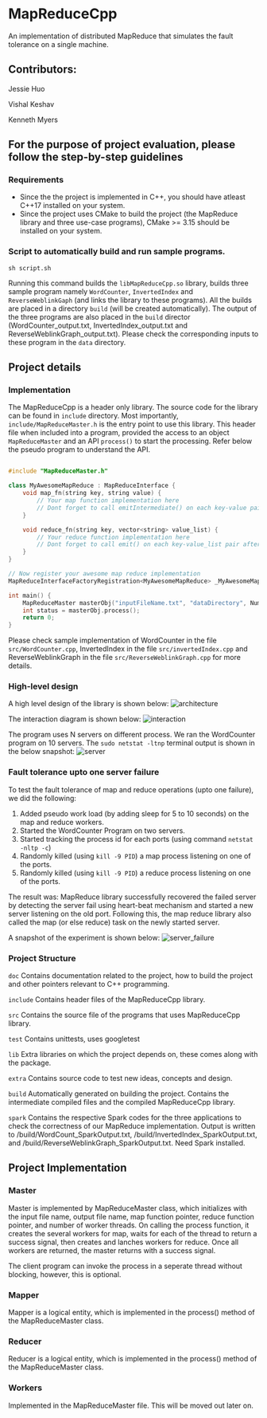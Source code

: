 # MapReduceCpp
An implementation of distributed MapReduce that simulates the fault tolerance on a single machine.

## Contributors:
Jessie Huo

Vishal Keshav

Kenneth Myers

## For the purpose of project evaluation, please follow the step-by-step guidelines
### Requirements
* Since the the project is implemented in C++, you should have atleast C++17 installed on your system.
* Since the project uses CMake to build the project (the MapReduce library and three use-case programs), CMake >= 3.15 should be installed on your system.
### Script to automatically build and run sample programs.
`sh script.sh`

Running this command builds the `libMapReduceCpp.so` library, builds three sample program namely `WordCounter`, `InvertedIndex` and `ReverseWeblinkGaph` (and links the library to these programs). All the builds are placed in a directory `build` (will be created automatically). The output of the three programs are also placed in the `build` director (WordCounter_output.txt, InvertedIndex_output.txt and ReverseWeblinkGraph_output.txt). Please check the corresponding inputs to these program in the `data` directory.

## Project details

### Implementation
The MapReduceCpp is a header only library. The source code for the library can be found in `include` directory. Most importantly, `include/MapReduceMaster.h` is the entry point to use this library. This header file when included into a program, provided the access to an object `MapReduceMaster` and an API `process()` to start the processing. Refer below the pseudo program to understand the API.

```C++

#include "MapReduceMaster.h"

class MyAwesomeMapReduce : MapReduceInterface {
    void map_fn(string key, string value) {
        // Your map function implementation here
        // Dont forget to call emitIntermediate() on each key-value pair after mapping
    }

    void reduce_fn(string key, vector<string> value_list) {
        // Your reduce function implementation here
        // Dont forget to call emit() on each key-value_list pair after reduction
    }
}

// Now register your awesome map reduce implementation
MapReduceInterfaceFactoryRegistration<MyAwesomeMapReduce> _MyAwesomeMapReduce("MapReduce");

int main() {
    MapReduceMaster masterObj("inputFileName.txt", "dataDirectory", Number_of_worker);
    int status = masterObj.process();
    return 0;
}

```

Please check sample implementation of WordCounter in the file `src/WordCounter.cpp`, InvertedIndex in the file `src/invertedIndex.cpp` and ReverseWeblinkGraph in the file `src/ReverseWeblinkGraph.cpp` for more details.

### High-level design
A high level design of the library is shown below:
![architecture](extra/DesignDiagram/high_level_design.png "High-level design")

The interaction diagram is shown below:
![interaction](extra/DesignDiagram/version2_distributed.png "Interaction diagram")

The program uses N servers on different process. We ran the WordCounter program on 10 servers.
The `sudo netstat -ltnp` terminal output is shown in the below snapshot:
![server](extra/server_ports.png "Server listening on different ports on different process")

### Fault tolerance upto one server failure
To test the fault tolerance of map and reduce operations (upto one failure), we did the following:
1. Added pseudo work load (by adding sleep for 5 to 10 seconds) on the map and reduce workers.
2. Started the WordCounter Program on two servers.
3. Started tracking the process id for each ports (using command `netstat -nltp -c`)
4. Randomly killed (using `kill -9 PID`) a map process listening on one of the ports.
5. Randomly killed (using `kill -9 PID`) a reduce process listening on one of the ports.

The result was:
MapReduce library successfully recovered the failed server by detecting the server fail using heart-beat mechanism
and started a new server listening on the old port. Following this, the map reduce library also
called the map (or else reduce) task on the newly started server.

A snapshot of the experiment is shown below:
![server_failure](extra/server_fail_test.gif "Testing the fault-tolerance of the map-reduce library")

### Project Structure
`doc` Contains documentation related to the project, how to build the project and other pointers relevant to C++ programming.

`include` Contains header files of the MapReduceCpp library.

`src` Contains the source file of the programs that uses MapReduceCpp library.

`test` Contains unittests, uses googletest

`lib` Extra libraries on which the project depends on, these comes along with the package.

`extra` Contains source code to test new ideas, concepts and design.

`build` Automatically generated on building the project. Contains the intermediate compiled files and the compiled MapReduceCpp library.

`spark` Contains the respective Spark codes for the three applications to check the correctness of our MapReduce implementation. Output is written to /build/WordCount_SparkOutput.txt, /build/InvertedIndex_SparkOutput.txt, and /build/ReverseWeblinkGraph_SparkOutput.txt. Need Spark installed.

## Project Implementation

### Master
Master is implemented by MapReduceMaster class, which initializes with the input file name, output file name, map function pointer, reduce function pointer, and number of worker threads. On calling the process function, it creates the several workers for map, waits for each of the thread to return a success signal, then creates and lanches workers for reduce. Once all workers are returned, the master returns with a success signal.

The client program can invoke the process in a seperate thread without blocking, however, this is optional.

### Mapper
Mapper is a logical entity, which is implemented in the process() method of the MapReduceMaster class.

### Reducer
Reducer is a logical entity, which is implemented in the process() method of the MapReduceMaster class.

### Workers
Implemented in the MapReduceMaster file. This will be moved out later on.

